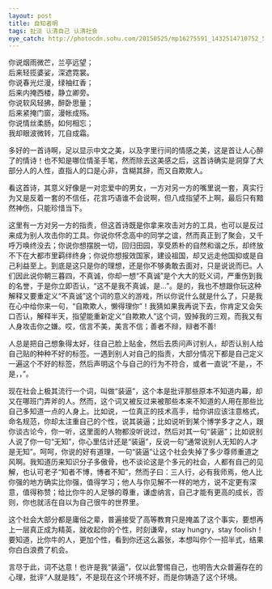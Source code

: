 ```yaml
---
layout: post
title: 自知者明
tags: 扯淡 认清自己 认清社会
eye_catch: http://photocdn.sohu.com/20150525/mp16275591_1432514710752_5.jpeg
---
```


你说烟雨微芒，兰亭远望；  
后来轻揽婆娑，深遮霓裳。  
你说春光烂漫，绿袖红香；  
后来内掩西楼，静立卿旁。  
你说软风轻拂，醉卧思量；  
后来紧掩门窗，漫帐成殇。  
你说情丝柔肠，如何相忘；  
我却眼波微转，兀自成霜。  

<!--more-->

多好的一首诗啊，足以显示中文之美，以及字里行间的情感之美，这是首让人心醉了的情诗！也不知是哪位情圣手笔，然而除去这美感之后，这首诗确实是洞穿了大部分人的人性，直指人的口是心非，含糊其辞，而又自欺欺人。

看这首诗，其意义好像是一对恋爱中的男女，一方对另一方的嘴里说一套，真实行为又是反着一套的不信任，花言巧语谁不会说啊，但八成指望不上啊，最后只有黯然神伤，只能珍惜当下。

这里有一方对另一方的指责，但这首诗既是你拿来攻击对方的工具，也可以是反过来成为别人攻击你的工具。你说你怀念高中的同学之谊，然而真正到了聚会，又千呼万唤终没去；你说你想摆脱一切，回归田园，享受质朴的自然和谐之乐，却终放不下在大都市里羁绊终身；你说你想报效国家，建设祖国，却又远走他国抑或是自己利益至上。到底是这只是你的理想，还是你不够勇敢去面对，只是说说而已。人们因此说你朝三暮四，不真诚，你却一想“不真诚”是个大大的贬义词，严重伤到我的名誉，于是你立即否认，“这不是我不真诚，是...”。是的，我也不想跟你玩这种解释又要重定义“不真诚”这个词的意义的游戏，所以你说什么就是什么了，只是我在心中给你来一句，“自欺欺人，懒得理你”！我猜如果我再说下去，你肯定又会矢口否认，解释半天，指望能重新定义“自欺欺人”这个词，毁掉我的三观，而我又有人身攻击你之嫌。哎，信言不美，美言不信；善者不辩，辩者不善!

人总是把自己想象得太好，往自己脸上贴金，然后去质问声讨别人，却否认别人给自己贴的种种不好的标签。一遇到别人对自己的指责，大部分情况下都是自己定义一遍这个不好的标签，然后声明这个与自己的行为不符合，或者一直说“不是，，不是，，”。

现在社会上极其流行一个词，叫做“装逼”，这个本是批评那些原本不知道内幕，却又在哪班门弄斧的人。然而，这个词又被反过来被那些本来不知道的人用在那些比自己多知道一点的人身上。比如说，一位真正的技术高手，给你讲应该注意格式，命名规范，你却太注重自己的个性，说其装逼；比如说听到某个博学多才之人，跟你谈古论今，你一听，这里面的人物都没听说过，然后对其一句“装逼”；比如说别人说了你一句“无知”，你心里估计还是“装逼”，反说一句“通常说别人无知的人才是无知”。呵呵，你说的好有道理，一句“装逼”让这个社会失掉了多少尊师重道之风啊。我知道历来知识分子多傲骨，也不谈论这是个多元的社会，人都有自己的见解，也认可老子“知者不博，博者不知”，然而子曰：三人行，必有我师焉，他人比你强的地方确实比你强，值得学习；他人与你见解不一样的地方，说不定更有深意，值得称赞；给比你牛的人足够的尊重，谦虚纳言，自己才能有更高的成长，否则，你也就活在自以为自己很牛的世界里。

这个社会大部分都是庸俗之辈，普遍接受了高等教育只是掩盖了这个事实，要想再上一层真正成为精英，就收起你的个性，时刻谦卑，stay hungry，stay foolish！要知道，比你牛的人，更加个性，看到你还这么嚣张，本想叫你个一招半式，结果你白白浪费了机会。

言尽于此，词不达意！也许是我“装逼”，仅以此警惕自己，也明告大众普遍存在的心理，批评“人就是贱”，不是现在这个环境不好，而是你铸造了这个环境。
